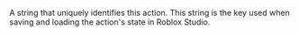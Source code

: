 A string that uniquely identifies this action. This string is the key used when saving and loading the action's state in Roblox Studio.